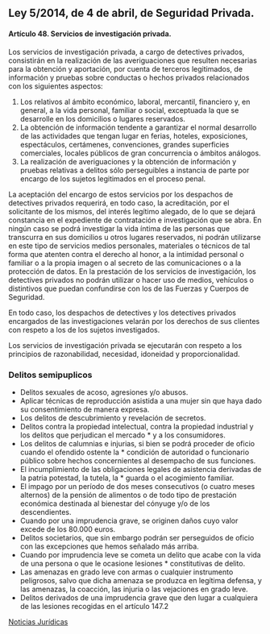 ## Ley 5/2014, de 4 de abril, de Seguridad Privada.
#### Artículo 48. Servicios de investigación privada.

Los servicios de investigación privada, a cargo de detectives privados, consistirán en la realización de las averiguaciones que resulten necesarias para la obtención y aportación, por cuenta de terceros legitimados, de información y pruebas sobre conductas o hechos privados relacionados con los siguientes aspectos:

1. Los relativos al ámbito económico, laboral, mercantil, financiero y, en general, a la vida personal, familiar o social, exceptuada la que se desarrolle en los domicilios o lugares reservados. 
2.  La obtención de información tendente a garantizar el normal desarrollo de las actividades que tengan lugar en ferias, hoteles, exposiciones, espectáculos, certámenes, convenciones, grandes superficies comerciales, locales públicos de gran concurrencia o ámbitos análogos. 
3.  La realización de averiguaciones y la obtención de información y pruebas relativas a delitos sólo perseguibles a instancia de parte por encargo de los sujetos legitimados en el proceso penal.

La aceptación del encargo de estos servicios por los despachos de detectives privados requerirá, en todo caso, la acreditación, por el solicitante de los mismos, del interés legítimo alegado, de lo que se dejará constancia en el expediente de contratación e investigación que se abra.
En ningún caso se podrá investigar la vida íntima de las personas que transcurra en sus domicilios u otros lugares reservados, ni podrán utilizarse en este tipo de servicios medios personales, materiales o técnicos de tal forma que atenten contra el derecho al honor, a la intimidad personal o familiar o a la propia imagen o al secreto de las comunicaciones o a la protección de datos.
En la prestación de los servicios de investigación, los detectives privados no podrán utilizar o hacer uso de medios, vehículos o distintivos que puedan confundirse con los de las Fuerzas y Cuerpos de Seguridad.

En todo caso, los despachos de detectives y los detectives privados encargados de las investigaciones velarán por los derechos de sus clientes con respeto a los de los sujetos investigados.

Los servicios de investigación privada se ejecutarán con respeto a los principios de razonabilidad, necesidad, idoneidad y proporcionalidad.


### Delitos semipuplicos 
* Delitos sexuales de acoso, agresiones y/o abusos.
* Aplicar técnicas de reproducción asistida a una mujer sin que haya dado su consentimiento de manera expresa.
* Los delitos de descubrimiento y revelación de secretos.
* Delitos contra la propiedad intelectual, contra la propiedad industrial y los delitos que perjudican el mercado * y a los consumidores.
* Los delitos de calumnias e injurias, si bien se podrá proceder de oficio cuando el ofendido ostente la * condición de autoridad o funcionario público sobre hechos concernientes al desempacho de sus funciones.
* El incumplimiento de las obligaciones legales de asistencia derivadas de la patria potestad, la tutela, la * guarda o el acogimiento familiar.
* El impago por un período de dos meses consecutivos (o cuatro meses alternos) de la pensión de alimentos o de  todo tipo de prestación económica destinada al bienestar del cónyuge y/o de los descendientes.
* Cuando por una imprudencia grave, se originen daños cuyo valor excede de los 80.000 euros.
* Delitos societarios, que sin embargo podrán ser perseguidos de oficio con las excepciones que hemos señalado más arriba.
* Cuando por imprudencia leve se cometa un delito que acabe con la vida de una persona o que le ocasione lesiones * constitutivas de delito.
* Las amenazas en grado leve con armas o cualquier instrumento peligrosos, salvo que dicha amenaza se produzca en legítima defensa, y las amenazas, la coacción, las injuria o las vejaciones en grado leve.
* Delitos derivados de una imprudencia grave que den lugar a cualquiera de las lesiones recogidas en el artículo 147.2


[Noticias Jurídicas](https://noticias.juridicas.com/base_datos/Admin/526996-l-5-2014-de-4-abr-seguridad-privada.html#t4c3)
